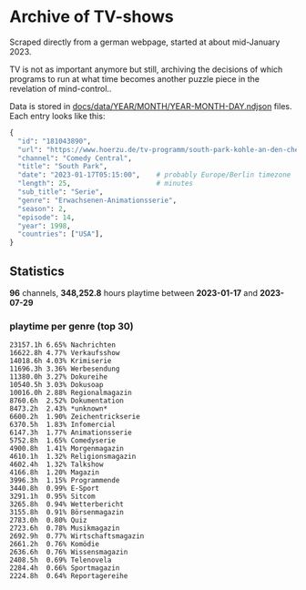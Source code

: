 # Archive of TV-shows

Scraped directly from a german webpage, started at about mid-January 2023.

TV is not as important anymore but still, archiving the decisions of which programs to run at what time
becomes another puzzle piece in the revelation of mind-control.. 

Data is stored in [docs/data/YEAR/MONTH/YEAR-MONTH-DAY.ndjson](docs/data/) files. 
Each entry looks like this:

```python
{
  "id": "181043890", 
  "url": "https://www.hoerzu.de/tv-programm/south-park-kohle-an-den-chefkoch/bid_181043890/", 
  "channel": "Comedy Central", 
  "title": "South Park", 
  "date": "2023-01-17T05:15:00",    # probably Europe/Berlin timezone 
  "length": 25,                     # minutes 
  "sub_title": "Serie", 
  "genre": "Erwachsenen-Animationsserie", 
  "season": 2, 
  "episode": 14, 
  "year": 1998, 
  "countries": ["USA"],
}
```

## Statistics

**96** channels, **348,252.8** hours playtime between **2023-01-17** and **2023-07-29**


### playtime per genre (top 30)

    23157.1h 6.65% Nachrichten
    16622.8h 4.77% Verkaufsshow
    14018.6h 4.03% Krimiserie
    11696.3h 3.36% Werbesendung
    11380.0h 3.27% Dokureihe
    10540.5h 3.03% Dokusoap
    10016.0h 2.88% Regionalmagazin
    8760.6h  2.52% Dokumentation
    8473.2h  2.43% *unknown*
    6600.2h  1.90% Zeichentrickserie
    6370.5h  1.83% Infomercial
    6147.3h  1.77% Animationsserie
    5752.8h  1.65% Comedyserie
    4900.8h  1.41% Morgenmagazin
    4610.1h  1.32% Religionsmagazin
    4602.4h  1.32% Talkshow
    4166.8h  1.20% Magazin
    3996.3h  1.15% Programmende
    3440.8h  0.99% E-Sport
    3291.1h  0.95% Sitcom
    3265.8h  0.94% Wetterbericht
    3155.8h  0.91% Börsenmagazin
    2783.0h  0.80% Quiz
    2723.6h  0.78% Musikmagazin
    2692.9h  0.77% Wirtschaftsmagazin
    2661.2h  0.76% Komödie
    2636.6h  0.76% Wissensmagazin
    2408.5h  0.69% Telenovela
    2284.4h  0.66% Sportmagazin
    2224.8h  0.64% Reportagereihe
